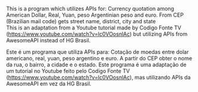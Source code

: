 This is a program which utilizes APIs for:
Currency quotation among American Dollar, Real, Yuan, peso Argentinian peso and euro.
From CEP (Brazilian mail code) gets street name, district, city and state  
This is an adaptation from a Youtube tutorial made by Codigo Fonte TV (https://www.youtube.com/watch?v=lc0VOosnlAc) but utilizing APIs from AwesomeAPI instead of HG Brasil.

Este é um programa que utiliza APIs para:
Cotação de moedas entre dolar americano, real, yuan, peso argentino e euro.
A partir do CEP obter o nome da rua, o bairro, a cidade e o estado.
Este programa é uma adaptação de um tutorial no Youtube feito pelo Codigo Fonte TV (https://www.youtube.com/watch?v=lc0VOosnlAc), mas utilizando APIs da AwesomeAPI em vez da HG Brasil.
